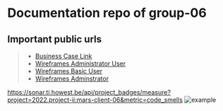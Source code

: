 # Documentation repo of group-06
## Important public urls  
> * [Business Case Link](https://docs.google.com/document/d/1ObQ3rBI7G-NltQehbjTW6Hwc3osGvSEEYOYz42bJ8wg/edit?usp=sharing)
> * [Wireframes Administrator User](https://app.moqups.com/Kuc2fZQRVcKK5xP5TpTNb9zflt79wlyj/view/page/aeca3c263)
> * [Wireframes Basic User](https://app.moqups.com/jAVXvEnBpjb1M8tUcq6Toozh1w6VihV0/view/page/ad64222d5)
> * [Wireframes Adminstrator](https://app.moqups.com/9jsg9C5akCLrhODJ8aVPPvIY8un9fuPO/view/page/ad64222d5?ui=0&fit_width=1)


https://sonar.ti.howest.be/api/project_badges/measure?project=2022.project-ii:mars-client-06&metric=code_smells
![example](https://sonar.ti.howest.be/api/project_badges/measure?project=2022.project-ii:mars-client-06&metric=bugs)

